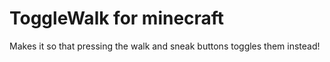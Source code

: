 # ToggleWalk for minecraft
Makes it so that pressing the walk and sneak buttons toggles them instead!